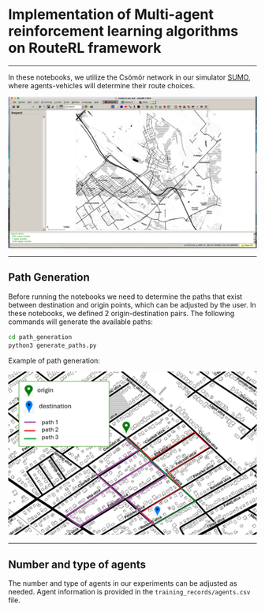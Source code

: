 # Implementation of Multi-agent reinforcement learning algorithms on RouteRL framework

---

In these notebooks, we utilize the Csömör network in our simulator [SUMO](https://eclipse.dev/sumo/), where agents-vehicles will determine their route choices.

<img src="../../docs/img/csomor2.png" alt="Csömör network" width="700" />

---

## Path Generation

Before running the notebooks we need to determine the paths that exist between destination and origin points, which can be adjusted by the user. In these notebooks, we defined 2 origin-destination pairs.
The following commands will generate the available paths:

```bash
cd path_generation
python3 generate_paths.py
```

Example of path generation:

<img src="../../docs/img/paths.png" alt="Path generation" width="700" />


--- 
## Number and type of agents

The number and type of agents in our experiments can be adjusted as needed. Agent information is provided in the `training_records/agents.csv` file.

